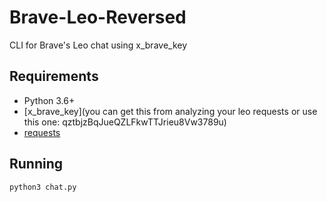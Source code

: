 # Brave-Leo-Reversed
 CLI for Brave's Leo chat using x_brave_key

## Requirements
- Python 3.6+
- [x_brave_key](you can get this from analyzing your leo requests or use this one: qztbjzBqJueQZLFkwTTJrieu8Vw3789u)
- [requests](https://pypi.org/project/requests/)

## Running

```bash
python3 chat.py
```
